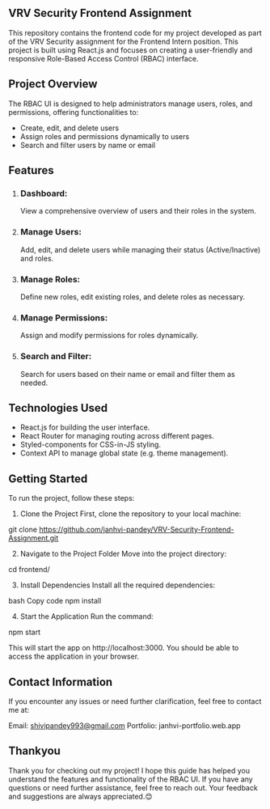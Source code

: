 ## VRV Security Frontend Assignment

This repository contains the frontend code for my project developed as part of the VRV Security assignment for the Frontend Intern position. This project is built using React.js and focuses on creating a user-friendly and responsive Role-Based Access Control (RBAC) interface.

## Project Overview

The RBAC UI is designed to help administrators manage users, roles, and permissions, offering functionalities to:

- Create, edit, and delete users
- Assign roles and permissions dynamically to users
- Search and filter users by name or email

## Features

1. ### Dashboard:
   View a comprehensive overview of users and their roles in the system.
2. ### Manage Users:
   Add, edit, and delete users while managing their status (Active/Inactive) and roles.
3. ### Manage Roles:
   Define new roles, edit existing roles, and delete roles as necessary.
4. ### Manage Permissions:
   Assign and modify permissions for roles dynamically.
5. ### Search and Filter:
   Search for users based on their name or email and filter them as needed.

## Technologies Used

- React.js for building the user interface.
- React Router for managing routing across different pages.
- Styled-components for CSS-in-JS styling.
- Context API to manage global state (e.g. theme management).

## Getting Started

To run the project, follow these steps:

1. Clone the Project
   First, clone the repository to your local machine:

git clone https://github.com/janhvi-pandey/VRV-Security-Frontend-Assignment.git

2. Navigate to the Project Folder
   Move into the project directory:

cd frontend/

3. Install Dependencies
   Install all the required dependencies:

bash
Copy code
npm install


4. Start the Application
   Run the command:

npm start

This will start the app on http://localhost:3000. You should be able to access the application in your browser.

## Contact Information

If you encounter any issues or need further clarification, feel free to contact me at:

Email: shivipandey993@gmail.com
Portfolio: janhvi-portfolio.web.app



## Thankyou 

Thank you for checking out my project! I hope this guide has helped you understand the features and functionality of the RBAC UI. If you have any questions or need further assistance, feel free to reach out. Your feedback and suggestions are always appreciated.😊
